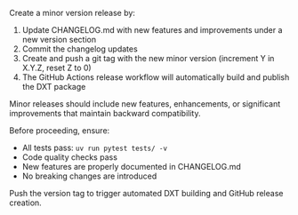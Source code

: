 Create a minor version release by:

1. Update CHANGELOG.md with new features and improvements under a new version section
2. Commit the changelog updates
3. Create and push a git tag with the new minor version (increment Y in X.Y.Z, reset Z to 0)
4. The GitHub Actions release workflow will automatically build and publish the DXT package

Minor releases should include new features, enhancements, or significant improvements that maintain backward compatibility.

Before proceeding, ensure:
- All tests pass: `uv run pytest tests/ -v`
- Code quality checks pass
- New features are properly documented in CHANGELOG.md
- No breaking changes are introduced

Push the version tag to trigger automated DXT building and GitHub release creation.